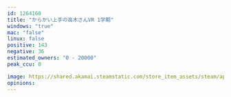 ```yaml
---
id: 1264160
title: "からかい上手の高木さんVR 1学期"
windows: "true"
mac: "false"
linux: false
positive: 143
negative: 36
estimated_owners: "0 - 20000"
peak_ccu: 0

image: https://shared.akamai.steamstatic.com/store_item_assets/steam/apps/1264160/header.jpg?t=1631009823
opinions:
---
```

